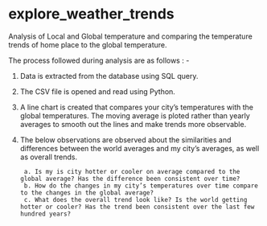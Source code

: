 # explore_weather_trends
Analysis of Local and Global temperature and comparing the temperature trends of home place to the global temperature.

The process followed during analysis are as follows : -

1. Data is extracted from the database using SQL query.

2. The CSV file is opened and read using Python.

3. A line chart is created that compares your city’s temperatures with the global temperatures. The moving average is ploted rather than yearly averages to smooth out the lines and make trends more observable.

4. The below observations are observed about the similarities and differences between the world averages and my city’s averages, as well as overall trends. 

        a. Is my is city hotter or cooler on average compared to the global average? Has the difference been consistent over time?
        b. How do the changes in my city’s temperatures over time compare to the changes in the global average?
        c. What does the overall trend look like? Is the world getting hotter or cooler? Has the trend been consistent over the last few              hundred years?
